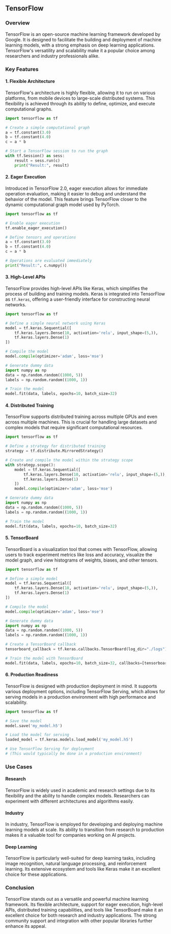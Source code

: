 ## TensorFlow

### Overview
TensorFlow is an open-source machine learning framework developed by Google. It is designed to facilitate the building and deployment of machine learning models, with a strong emphasis on deep learning applications. TensorFlow's versatility and scalability make it a popular choice among researchers and industry professionals alike.

### Key Features

#### 1. **Flexible Architecture**
TensorFlow's architecture is highly flexible, allowing it to run on various platforms, from mobile devices to large-scale distributed systems. This flexibility is achieved through its ability to define, optimize, and execute computational graphs.

```python
import tensorflow as tf

# Create a simple computational graph
a = tf.constant(3.0)
b = tf.constant(4.0)
c = a * b

# Start a TensorFlow session to run the graph
with tf.Session() as sess:
    result = sess.run(c)
    print("Result:", result)
```

#### 2. **Eager Execution**
Introduced in TensorFlow 2.0, eager execution allows for immediate operation evaluation, making it easier to debug and understand the behavior of the model. This feature brings TensorFlow closer to the dynamic computational graph model used by PyTorch.

```python
import tensorflow as tf

# Enable eager execution
tf.enable_eager_execution()

# Define tensors and operations
a = tf.constant(3.0)
b = tf.constant(4.0)
c = a * b

# Operations are evaluated immediately
print("Result:", c.numpy())
```

#### 3. **High-Level APIs**
TensorFlow provides high-level APIs like Keras, which simplifies the process of building and training models. Keras is integrated into TensorFlow as `tf.keras`, offering a user-friendly interface for constructing neural networks.

```python
import tensorflow as tf

# Define a simple neural network using Keras
model = tf.keras.Sequential([
    tf.keras.layers.Dense(10, activation='relu', input_shape=(5,)),
    tf.keras.layers.Dense(1)
])

# Compile the model
model.compile(optimizer='adam', loss='mse')

# Generate dummy data
import numpy as np
data = np.random.random((1000, 5))
labels = np.random.random((1000, 1))

# Train the model
model.fit(data, labels, epochs=10, batch_size=32)
```

#### 4. **Distributed Training**
TensorFlow supports distributed training across multiple GPUs and even across multiple machines. This is crucial for handling large datasets and complex models that require significant computational resources.

```python
import tensorflow as tf

# Define a strategy for distributed training
strategy = tf.distribute.MirroredStrategy()

# Create and compile the model within the strategy scope
with strategy.scope():
    model = tf.keras.Sequential([
        tf.keras.layers.Dense(10, activation='relu', input_shape=(5,)),
        tf.keras.layers.Dense(1)
    ])
    model.compile(optimizer='adam', loss='mse')

# Generate dummy data
import numpy as np
data = np.random.random((1000, 5))
labels = np.random.random((1000, 1))

# Train the model
model.fit(data, labels, epochs=10, batch_size=32)
```

#### 5. **TensorBoard**
TensorBoard is a visualization tool that comes with TensorFlow, allowing users to track experiment metrics like loss and accuracy, visualize the model graph, and view histograms of weights, biases, and other tensors.

```python
import tensorflow as tf

# Define a simple model
model = tf.keras.Sequential([
    tf.keras.layers.Dense(10, activation='relu', input_shape=(5,)),
    tf.keras.layers.Dense(1)
])

# Compile the model
model.compile(optimizer='adam', loss='mse')

# Generate dummy data
import numpy as np
data = np.random.random((1000, 5))
labels = np.random.random((1000, 1))

# Create a TensorBoard callback
tensorboard_callback = tf.keras.callbacks.TensorBoard(log_dir="./logs")

# Train the model with TensorBoard
model.fit(data, labels, epochs=10, batch_size=32, callbacks=[tensorboard_callback])
```

#### 6. **Production Readiness**
TensorFlow is designed with production deployment in mind. It supports various deployment options, including TensorFlow Serving, which allows for serving models in a production environment with high performance and scalability.

```python
import tensorflow as tf

# Save the model
model.save('my_model.h5')

# Load the model for serving
loaded_model = tf.keras.models.load_model('my_model.h5')

# Use TensorFlow Serving for deployment
# (This would typically be done in a production environment)
```

### Use Cases

#### Research
TensorFlow is widely used in academic and research settings due to its flexibility and the ability to handle complex models. Researchers can experiment with different architectures and algorithms easily.

#### Industry
In industry, TensorFlow is employed for developing and deploying machine learning models at scale. Its ability to transition from research to production makes it a valuable tool for companies working on AI projects.

#### Deep Learning
TensorFlow is particularly well-suited for deep learning tasks, including image recognition, natural language processing, and reinforcement learning. Its extensive ecosystem and tools like Keras make it an excellent choice for these applications.

### Conclusion
TensorFlow stands out as a versatile and powerful machine learning framework. Its flexible architecture, support for eager execution, high-level APIs, distributed training capabilities, and tools like TensorBoard make it an excellent choice for both research and industry applications. The strong community support and integration with other popular libraries further enhance its appeal.

